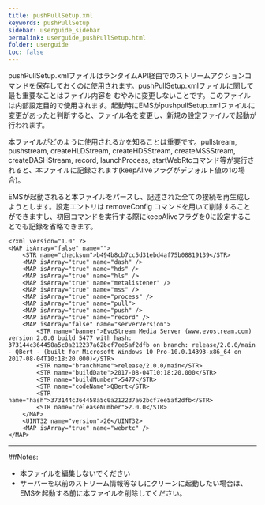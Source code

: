 ```yaml
---
title: pushPullSetup.xml
keywords: pushPullSetup
sidebar: userguide_sidebar
permalink: userguide_pushPullSetup.html
folder: userguide
toc: false
---
```


pushPullSetup.xmlファイルはランタイムAPI経由でのストリームアクションコマンドを保存しておくのに使用されます。pushPullSetup.xmlファイルに関して最も重要なことはファイル内容を むやみに変更しないことです。このファイルは内部設定目的で使用されます。起動時にEMSがpushpullSetup.xmlファイルに変更があったと判断すると、ファイル名を変更し、新規の設定ファイルで起動が行われます。

本ファイルがどのように使用されるかを知ることは重要です。pullstream, pushstream, createHLDStream, createHDSStream, createMSSStream, createDASHStream, record, launchProcess, startWebRtcコマンド等が実行されると、本ファイルに記録されます(keepAliveフラグがデフォルト値の1の場合)。

EMSが起動されると本ファイルをパースし、記述された全ての接続を再生成しようとします。設定エントリは removeConfig コマンドを用いて削除することができますし、初回コマンドを実行する際にkeepAliveフラグを0に設定することでも記録を省略できます。


```
<?xml version="1.0" ?>
<MAP isArray="false" name="">
    <STR name="checksum">b494b8cb7cc5d31ebd4af75b08819139</STR>
    <MAP isArray="true" name="dash" />
    <MAP isArray="true" name="hds" />
    <MAP isArray="true" name="hls" />
    <MAP isArray="true" name="metalistener" />
    <MAP isArray="true" name="mss" />
    <MAP isArray="true" name="process" />
    <MAP isArray="true" name="pull">
    <MAP isArray="true" name="push" />
    <MAP isArray="true" name="record" />
    <MAP isArray="false" name="serverVersion">
        <STR name="banner">EvoStream Media Server (www.evostream.com) version 2.0.0 build 5477 with hash: 373144c364458a5c0a212237a62bcf7ee5af2dfb on branch: release/2.0.0/main - QBert - (built for Microsoft Windows 10 Pro-10.0.14393-x86_64 on 2017-08-04T10:18:20.000)</STR>
        <STR name="branchName">release/2.0.0/main</STR>
        <STR name="buildDate">2017-08-04T10:18:20.000</STR>
        <STR name="buildNumber">5477</STR>
        <STR name="codeName">QBert</STR>
        <STR name="hash">373144c364458a5c0a212237a62bcf7ee5af2dfb</STR>
        <STR name="releaseNumber">2.0.0</STR>
    </MAP>
    <UINT32 name="version">26</UINT32>
    <MAP isArray="true" name="webrtc" />
</MAP>
```

------

##Notes:

- 本ファイルを編集しないでください
- サーバーを以前のストリーム情報等なしにクリーンに起動したい場合は、EMSを起動する前に本ファイルを削除してください。
